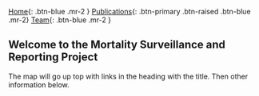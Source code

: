 [Home](https://mortality-surv-and-reporting-proj.github.io/){: .btn-blue .mr-2 } 
[Publications](http://www.google.com){: .btn-primary .btn-raised .btn-blue .mr-2} 
[Team](https://mortality-surv-and-reporting-proj.github.io/team){: .btn-blue .mr-2 } 
## Welcome to the Mortality Surveillance and Reporting Project 

The map will go up top with links in the heading with the title. Then other information below. 
